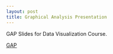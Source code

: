 ```yaml
---
layout: post
title: Graphical Analysis Presentation
---
```


GAP Slides for Data Visualization Course. 

[GAP](blob/master/presentations/gapPresFin.pdf "gap slides")
